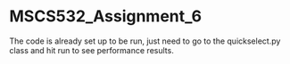 # MSCS532_Assignment_6

The code is already set up to be run, just need to go to the quickselect.py class and hit run to see performance results.